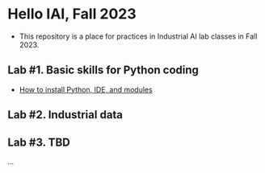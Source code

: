 # Hello IAI, Fall 2023
 - This repository is a place for practices in Industrial AI lab classes in Fall 2023.

## Lab #1. Basic skills for Python coding
 - [How to install Python, IDE, and modules](python-basic-skills.md)

## Lab #2. Industrial data

## Lab #3. TBD

...
